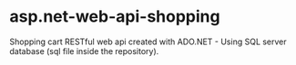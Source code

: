 # asp.net-web-api-shopping
Shopping cart RESTful web api created with ADO.NET - Using SQL server database (sql file inside the repository).
